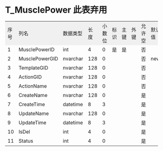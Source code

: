 # T_MusclePower   此表弃用
<table>
<tbody>
<tr bgcolor="#F0F0F0">
<td>序号</td>
<td>列名</td>
<td>数据类型</td>
<td>长度</td>
<td>小数位</td>
<td>标识</td>
<td>主键</td>
<td>外键</td>
<td>允许空</td>
<td>默认值</td>
<td>说明</td>
</tr>
<tr>
<td>1</td>
<td>MusclePowerID</td>
<td>int</td>
<td>4</td>
<td>0</td>
<td>是</td>
<td>是</td>
<td> </td>
<td>否</td>
<td> </td>
<td align="left"> </td>
</tr>
<tr>
<td>2</td>
<td>MusclePowerGID</td>
<td>nvarchar</td>
<td>128</td>
<td>0</td>
<td> </td>
<td> </td>
<td> </td>
<td>否</td>
<td>newid</td>
<td align="left"> </td>
</tr>
<tr>
<td>3</td>
<td>TemplateGID</td>
<td>nvarchar</td>
<td>128</td>
<td>0</td>
<td> </td>
<td> </td>
<td> </td>
<td>否</td>
<td> </td>
<td align="left"> </td>
</tr>
<tr>

<td>4</td>
<td>ActionGID</td>
<td>nvarchar</td>
<td>128</td>
<td>0</td>
<td> </td>
<td> </td>
<td> </td>
<td>否</td>
<td> </td>
<td align="left"> </td>
</tr>
<tr>
<td>5</td>
<td>ActionName</td>
<td>nvarchar</td>
<td>128</td>
<td>0</td>
<td> </td>
<td> </td>
<td> </td>
<td>否</td>
<td> </td>
<td align="left"> </td>
</tr>
<tr>
<td>6</td>
<td>CreateName</td>
<td>nvarchar</td>
<td>128</td>
<td>0</td>
<td> </td>
<td> </td>
<td> </td>
<td>是</td>
<td> </td>
<td align="left"> </td>
</tr>
<tr>
<td>7</td>
<td>CreateTime</td>
<td>datetime</td>
<td>8</td>
<td>3</td>
<td> </td>
<td> </td>
<td> </td>
<td>是</td>
<td> </td>
<td align="left"> </td>
</tr>
<tr>
<td>8</td>
<td>UpdateName</td>
<td>nvarchar</td>
<td>128</td>
<td>0</td>
<td> </td>
<td> </td>
<td> </td>
<td>是</td>
<td> </td>
<td align="left"> </td>
</tr>
<tr>
<td>9</td>
<td>UpdateTime</td>
<td>datetime</td>
<td>8</td>
<td>3</td>
<td> </td>
<td> </td>
<td> </td>
<td>是</td>
<td> </td>
<td align="left"> </td>
</tr>
<tr>
<td>10</td>
<td>IsDel</td>
<td>int</td>
<td>4</td>
<td>0</td>
<td> </td>
<td> </td>
<td> </td>
<td>是</td>
<td> </td>
<td align="left"> </td>
</tr>
<tr>
<td>11</td>
<td>Status</td>
<td>int</td>
<td>4</td>
<td>0</td>
<td> </td>
<td> </td>
<td> </td>
<td>是</td>
<td> </td>
<td align="left"> </td>
</tr>
</tbody>
</table>

